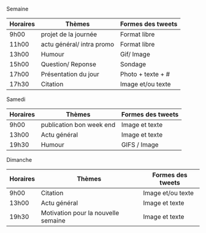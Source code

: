 Semaine

| Horaires | Thèmes                    | Formes des tweets |
|-----------|---------------------------|-------------------|
| 9h00     | projet de la journée      | Format libre      |
| 11h00    | actu général/ intra promo | Format libre      |
| 13h00    | Humour                    | Gif/ Image        |
| 15h00    | Question/ Reponse         | Sondage           |
| 17h00    | Présentation du jour      | Photo + texte + # |
| 17h30    | Citation                  | Image et/ou texte |

Samedi

| Horaires | Thèmes                   | Formes des tweets |
|----------|--------------------------|-------------------|
| 9h00     | publication bon week end | Image et texte    |
| 13h00    | Actu général             | Image et texte    |
| 19h30    | Humour                   | GIFS / Image      |

Dimanche

| Horaires | Thèmes                              | Formes des tweets |
|----------|-------------------------------------|-------------------|
| 9h00     | Citation                            | Image et/ou texte |
| 13h00    | Actu général                        | Image et texte    |
| 19h30    | Motivation pour la nouvelle semaine | Image et texte    |
